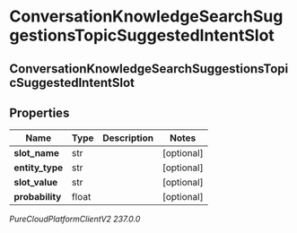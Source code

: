 # ConversationKnowledgeSearchSuggestionsTopicSuggestedIntentSlot

## ConversationKnowledgeSearchSuggestionsTopicSuggestedIntentSlot

## Properties

|Name | Type | Description | Notes|
|------------ | ------------- | ------------- | -------------|
| **slot_name** | str |  | [optional] |
| **entity_type** | str |  | [optional] |
| **slot_value** | str |  | [optional] |
| **probability** | float |  | [optional] |



_PureCloudPlatformClientV2 237.0.0_
